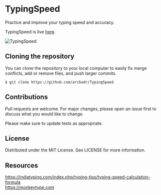 # TypingSpeed

Practice and improve your typing speed and accuracy.

TypingSpeed is live [here](https://arcbadr.github.io/TypingSpeed/).

![TypingSpeed](https://github.com/arcbadr/TypingSpeed/assets/website.png?raw=true)

## Cloning the repository

You can clone the repository to your local computer to easily fix merge conflicts, add or remove files, and push larger commits.

```
$ git clone https://github.com/arcbadr/TypingSpeed
```

## Contributions

Pull requests are welcome. For major changes, please open an issue first to discuss what you would like to change.

Please make sure to update tests as appropriate.
    
## License

Distributed under the MIT License. See LICENSE for more information.

## Resources
https://indiatyping.com/index.php/typing-tips/typing-speed-calculation-formula
<br/>
https://monkeytype.com
